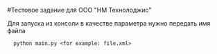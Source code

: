 #Тестовое задание для ООО "НМ Технолоджис"

Для запуска из консоли в качестве параметра нужно передать имя файла

```
  python main.py <for example: file.xml>        
```
